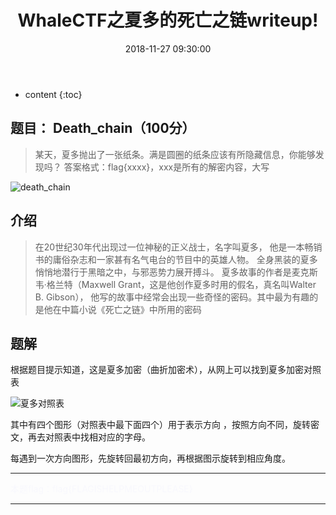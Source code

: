 ﻿---
layout: post
title:  "WhaleCTF之夏多的死亡之链writeup!"
date:   2018-11-27 09:30:00
categories: CTF WhaleCTF
tags: CTF 夏多 加密
excerpt: 某天，夏多抛出了一张纸条。满是圆圈的纸条应该有所隐藏信息，你能够发现吗？
---

* content
{:toc}

## 题目： Death_chain（100分）

>某天，夏多抛出了一张纸条。满是圆圈的纸条应该有所隐藏信息，你能够发现吗？
>答案格式：flag{xxxx}，xxx是所有的解密内容，大写

![death_chain](http://xyzctf.ezyro.com/images/death_chain.PNG)


## 介绍

>在20世纪30年代出现过一位神秘的正义战士，名字叫夏多，
>他是一本畅销书的庸俗杂志和一家甚有名气电台的节目中的英雄人物。
>全身黑装的夏多悄悄地潜行于黑暗之中，与邪恶势力展开搏斗。
>夏多故事的作者是麦克斯韦·格兰特（Maxwell Grant，这是他创作夏多时用的假名，真名叫Walter B. Gibson），
>他写的故事中经常会出现一些奇怪的密码。其中最为有趣的是他在中篇小说《死亡之链》中所用的密码


## 题解

根据题目提示知道，这是夏多加密（曲折加密术），从网上可以找到夏多加密对照表

![夏多对照表](http://xyzctf.ezyro.com/images/夏多对照表.jpg)

其中有四个图形（对照表中最下面四个）用于表示方向 ，按照方向不同，旋转密文，再去对照表中找相对应的字母。

每遇到一次方向图形，先旋转回最初方向，再根据图示旋转到相应角度。



****
<span style="color:F8F8FD;">本题flag：flag{FLAGISHELPMEOUTPLEASE}</span>
****
